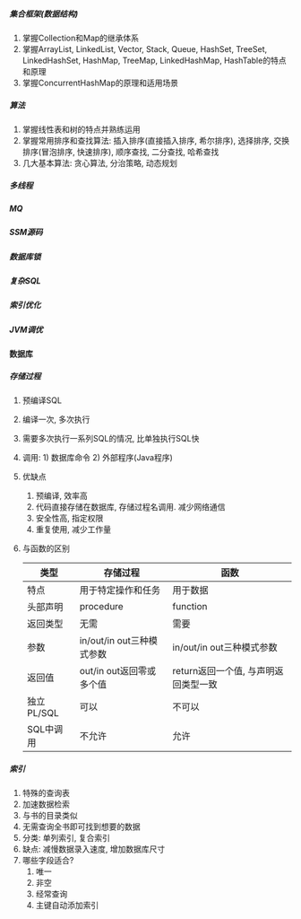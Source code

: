 ##### 集合框架(数据结构)

1. 掌握Collection和Map的继承体系
2. 掌握ArrayList, LinkedList, Vector, Stack, Queue, HashSet, TreeSet, LinkedHashSet, HashMap, TreeMap, LinkedHashMap, HashTable的特点和原理
3. 掌握ConcurrentHashMap的原理和适用场景



##### 算法

1. 掌握线性表和树的特点并熟练运用
2. 掌握常用排序和查找算法: 插入排序(直接插入排序, 希尔排序), 选择排序, 交换排序(冒泡排序, 快速排序), 顺序查找, 二分查找, 哈希查找
3. 几大基本算法: 贪心算法, 分治策略, 动态规划

##### 多线程

##### MQ

##### SSM源码

##### 数据库锁

##### 复杂SQL

##### 索引优化

##### JVM调优





#### 数据库

##### 存储过程

1. 预编译SQL

2. 编译一次, 多次执行

3. 需要多次执行一系列SQL的情况, 比单独执行SQL快

4. 调用: 1) 数据库命令  2) 外部程序(Java程序)

5. 优缺点

   1. 预编译, 效率高
   2. 代码直接存储在数据库, 存储过程名调用. 减少网络通信
   3. 安全性高, 指定权限
   4. 重复使用, 减少工作量

6. 与函数的区别

   | 类型       | 存储过程                  | 函数                                 |
   | ---------- | ------------------------- | ------------------------------------ |
   | 特点       | 用于特定操作和任务        | 用于数据                             |
   | 头部声明   | procedure                 | function                             |
   | 返回类型   | 无需                      | 需要                                 |
   | 参数       | in/out/in out三种模式参数 | in/out/in out三种模式参数            |
   | 返回值     | out/in out返回零或多个值  | return返回一个值, 与声明返回类型一致 |
   | 独立PL/SQL | 可以                      | 不可以                               |
   | SQL中调用  | 不允许                    | 允许                                 |

##### 索引

1. 特殊的查询表
2. 加速数据检索
3. 与书的目录类似
4. 无需查询全书即可找到想要的数据
5. 分类: 单列索引, 复合索引
6. 缺点: 减慢数据录入速度, 增加数据库尺寸
7. 哪些字段适合?
   1. 唯一
   2. 非空
   3. 经常查询
   4. 主键自动添加索引

